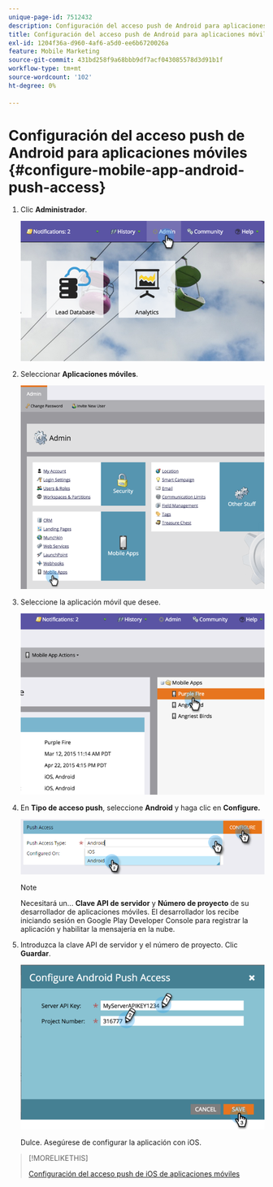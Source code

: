 ```yaml
---
unique-page-id: 7512432
description: Configuración del acceso push de Android para aplicaciones móviles - Documentos de Marketo - Documentación del producto
title: Configuración del acceso push de Android para aplicaciones móviles
exl-id: 1204f36a-d960-4af6-a5d0-ee6b6720026a
feature: Mobile Marketing
source-git-commit: 431bd258f9a68bbb9df7acf043085578d3d91b1f
workflow-type: tm+mt
source-wordcount: '102'
ht-degree: 0%

---
```


# Configuración del acceso push de Android para aplicaciones móviles {#configure-mobile-app-android-push-access}

1. Clic **Administrador**.

   ![](assets/image2015-4-22-16-3a12-3a32.png)

1. Seleccionar **Aplicaciones móviles**.

   ![](assets/image2015-4-22-16-3a14-3a29.png)

1. Seleccione la aplicación móvil que desee.

   ![](assets/image2015-4-22-16-3a33-3a19.png)

1. En **Tipo de acceso push**, seleccione **Android** y haga clic en **Configure.**

   ![](assets/image2016-6-15-15-3a16-3a22.png)

   >[!NOTE]
   >
   >Necesitará un... **Clave API de servidor** y **Número de proyecto** de su desarrollador de aplicaciones móviles. El desarrollador los recibe iniciando sesión en Google Play Developer Console para registrar la aplicación y habilitar la mensajería en la nube.

1. Introduzca la clave API de servidor y el número de proyecto. Clic **Guardar**.

   ![](assets/image2015-4-22-18-3a54-3a54.png)

   Dulce. Asegúrese de configurar la aplicación con iOS.

>[!MORELIKETHIS]
>
>[Configuración del acceso push de iOS de aplicaciones móviles](/help/marketo/product-docs/mobile-marketing/admin/configure-mobile-app-ios-push-access.md)
